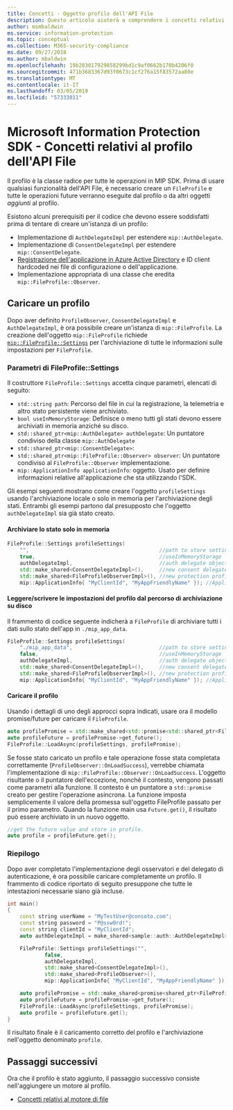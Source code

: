 ```yaml
---
title: Concetti - Oggetto profilo dell'API File
description: Questo articolo aiuterà a comprendere i concetti relativi all'oggetto profilo dell'API File, che viene creato durante l'inizializzazione dell'applicazione.
author: msmbaldwin
ms.service: information-protection
ms.topic: conceptual
ms.collection: M365-security-compliance
ms.date: 09/27/2018
ms.author: mbaldwin
ms.openlocfilehash: 19b283017929858299bd1c9af0662b170b4206f0
ms.sourcegitcommit: 471b3683367d93f0673c1cf276a15f83572aa80e
ms.translationtype: MT
ms.contentlocale: it-IT
ms.lasthandoff: 03/05/2019
ms.locfileid: "57333011"
---
```

# <a name="microsoft-information-protection-sdk---file-api-profile-concepts"></a>Microsoft Information Protection SDK - Concetti relativi al profilo dell'API File

Il profilo è la classe radice per tutte le operazioni in MIP SDK. Prima di usare qualsiasi funzionalità dell'API File, è necessario creare un `FileProfile` e tutte le operazioni future verranno eseguite dal profilo o da altri oggetti *aggiunti* al profilo.

Esistono alcuni prerequisiti per il codice che devono essere soddisfatti prima di tentare di creare un'istanza di un profilo:

- Implementazione di `AuthDelegateImpl` per estendere `mip::AuthDelegate`.
- Implementazione di `ConsentDelegateImpl` per estendere `mip::ConsentDelegate`.
- [Registrazione dell'applicazione in Azure Active Directory](/azure/active-directory/develop/quickstart-v1-integrate-apps-with-azure-ad.md) e ID client hardcoded nei file di configurazione o dell'applicazione. 
- Implementazione appropriata di una classe che eredita `mip::FileProfile::Observer`.

## <a name="load-a-profile"></a>Caricare un profilo

Dopo aver definito `ProfileObserver`, `ConsentDelegateImpl` e `AuthDelegateImpl`, è ora possibile creare un'istanza di `mip::FileProfile`. La creazione dell'oggetto `mip::FileProfile` richiede [`mip::FileProfile::Settings`](reference/class_mip_fileprofile_settings.md) per l'archiviazione di tutte le informazioni sulle impostazioni per `FileProfile`.

### <a name="fileprofilesettings-parameters"></a>Parametri di FileProfile::Settings

Il costruttore `FileProfile::Settings` accetta cinque parametri, elencati di seguito:

- `std::string path`: Percorso del file in cui la registrazione, la telemetria e altro stato persistente viene archiviato.
- `bool useInMemoryStorage`: Definisce o meno tutti gli stati devono essere archiviati in memoria anziché su disco.
- `std::shared_ptr<mip::AuthDelegate> authDelegate`: Un puntatore condiviso della classe `mip::AuthDelegate` 
- `std::shared_ptr<mip::ConsentDelegate>`: 
- `std::shared_ptr<mip::FileProfile::Observer> observer`: Un puntatore condiviso al `FileProfile::Observer` implementazione.
- `mip::ApplicationInfo applicationInfo`: oggetto. Usato per definire informazioni relative all'applicazione che sta utilizzando l'SDK.

Gli esempi seguenti mostrano come creare l'oggetto `profileSettings` usando l'archiviazione locale o solo in memoria per l'archiviazione degli stati. Entrambi gli esempi partono dal presupposto che l'oggetto `authDelegateImpl` sia già stato creato.

#### <a name="store-state-in-memory-only"></a>Archiviare lo stato solo in memoria

```cpp
FileProfile::Settings profileSettings(
    "",                                          //path to store settings
    true,                                        //useInMemoryStorage
    authDelegateImpl,                            //auth delegate object
    std::make_shared<ConsentDelegateImpl>(),     //new consent delegate
    std::make_shared<FileProfileObserverImpl>(), //new protection profile observer
    mip::ApplicationInfo{ "MyClientId", "MyAppFriendlyName" }); //ApplicationInfo object
```

#### <a name="readwrite-profile-settings-from-storage-path-on-disk"></a>Leggere/scrivere le impostazioni del profilo dal percorso di archiviazione su disco

Il frammento di codice seguente indicherà a `FileProfile` di archiviare tutti i dati sullo stato dell'app in `./mip_app_data`.

```cpp
FileProfile::Settings profileSettings(
    "./mip_app_data",                            //path to store settings
    false,                                       //useInMemoryStorage
    authDelegateImpl,                            //auth delegate object
    std::make_shared<ConsentDelegateImpl>(),     //new consent delegate
    std::make_shared<FileProfileObserverImpl>(), //new protection profile observer
    mip::ApplicationInfo{ "MyClientId", "MyAppFriendlyName" }); //ApplicationInfo object
```

#### <a name="load-the-profile"></a>Caricare il profilo

Usando i dettagli di uno degli approcci sopra indicati, usare ora il modello promise/future per caricare il `FileProfile`.

```cpp
auto profilePromise = std::make_shared<std::promise<std::shared_ptr<FileProfile>>>();
auto profileFuture = profilePromise->get_future();
FileProfile::LoadAsync(profileSettings, profilePromise);
```

Se fosse stato caricato un profilo e tale operazione fosse stata completata correttamente (`ProfileObserver::OnLoadSuccess`), verrebbe chiamata l'implementazione di `mip::FileProfile::Observer::OnLoadSuccess`. L'oggetto risultante o il puntatore dell'eccezione, nonché il contesto, vengono passati come parametri alla funzione. Il contesto è un puntatore a `std::promise` creato per gestire l'operazione asincrona. La funzione imposta semplicemente il valore della promessa sull'oggetto FileProfile passato per il primo parametro. Quando la funzione main usa `Future.get()`, il risultato può essere archiviato in un nuovo oggetto.

```cpp
//get the future value and store in profile. 
auto profile = profileFuture.get();
```

### <a name="putting-it-together"></a>Riepilogo

Dopo aver completato l'implementazione degli osservatori e del delegato di autenticazione, è ora possibile caricare completamente un profilo. Il frammento di codice riportato di seguito presuppone che tutte le intestazioni necessarie siano già incluse.

```cpp
int main()
{
    const string userName = "MyTestUser@consoto.com";
    const string password = "P@ssw0rd!";
    const string clientId = "MyClientId";
    auto authDelegateImpl = make_shared<sample::auth::AuthDelegateImpl>(userName, password, clientId);

    FileProfile::Settings profileSettings("",
            false,
            authDelegateImpl,
            std::make_shared<ConsentDelegateImpl>(),
            std::make_shared<ProfileObserver>(),
            mip::ApplicationInfo{ "MyClientId", "MyAppFriendlyName" });

    auto profilePromise = std::make_shared<promise<shared_ptr<FileProfile>>>();
    auto profileFuture = profilePromise->get_future();
    FileProfile::LoadAsync(profileSettings, profilePromise);
    auto profile = profileFuture.get();
}
```

Il risultato finale è il caricamento corretto del profilo e l'archiviazione nell'oggetto denominato `profile`.

## <a name="next-steps"></a>Passaggi successivi

Ora che il profilo è stato aggiunto, il passaggio successivo consiste nell'aggiungere un motore al profilo. 

- [Concetti relativi al motore di file](concept-profile-engine-file-engine-cpp.md)
